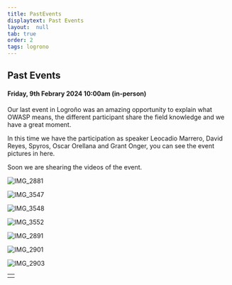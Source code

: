 ```yaml
---
title: PastEvents
displaytext: Past Events
layout:  null
tab: true
order: 2
tags: logrono
---
```


## Past Events

#### Friday, 9th Febrary 2024 10:00am (in-person)

Our last event in Logroño was an amazing opportunity to explain what OWASP means, the different participant share the field knowledge and we have a great moment.

In this time we have the participation as speaker Leocadio Marrero, David Reyes, Spyros, Oscar Orellana and Grant Onger, you can see the event pictures in here.

Soon we are shearing the videos of the event.
<table cellpadding="15" cellspacing="0">
<tr>
<td>
    <img src="">
</td>

![IMG_2881](/assets/images/IMG_2881.jpg)

![IMG_3547](https://github.com/OWASP/www-chapter-logrono/assets/49035692/b25f9e04-d639-4916-9fa8-00850bea3fb0)

![IMG_3548](https://github.com/OWASP/www-chapter-logrono/assets/49035692/c9f346da-88f8-4b4d-8435-3867898e1ead)

![IMG_3552](https://github.com/OWASP/www-chapter-logrono/assets/49035692/8efd02c5-c026-4ff6-a02d-0935cfb80dcd)

![IMG_2891](https://github.com/OWASP/www-chapter-logrono/assets/49035692/95563cf7-0cd9-4f79-a1ea-c0e94301bd65)

![IMG_2901](https://github.com/OWASP/www-chapter-logrono/assets/49035692/c064291b-a4b3-4c2e-92ee-409e0a8aae9a)

![IMG_2903](https://github.com/OWASP/www-chapter-logrono/assets/49035692/43358ca4-9d59-414a-8b00-4470f2bef521)

